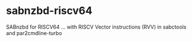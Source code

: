# sabnzbd-riscv64
SABnzbd for RISCV64 ... with RISCV Vector instructions (RVV) in sabctools and par2cmdline-turbo
